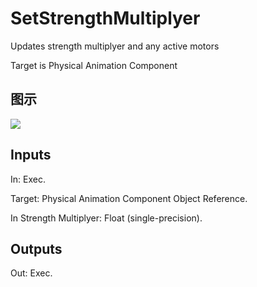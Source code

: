 # SetStrengthMultiplyer

Updates strength multiplyer and any active motors

Target is Physical Animation Component

## 图示

![]($-20221218-20202984.png)

## Inputs

In: Exec.

Target: Physical Animation Component Object Reference.

In Strength Multiplyer: Float (single-precision).  

## Outputs

Out: Exec.

